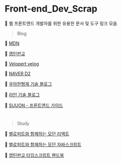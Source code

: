 # Front-end_Dev_Scrap
📌 웹 프론트엔드 개발자를 위한 유용한 문서 및 도구 링크 모음



> Blog

📄 [MDN](https://developer.mozilla.org/ko/)

📄 [캡틴판교](https://joshua1988.github.io/)

📄 [Velopert velog](https://velog.io/@velopert)

📄 [NAVER D2](https://d2.naver.com/home)

📄 [우아한형제 기술 블로그](https://woowabros.github.io/)

📄 [라인 기술 블로그](https://engineering.linecorp.com/ko/blog/category/front-end-ko/)

📄 [SUUON - 프론트엔드 가이드](https://suuon.com/guide)


#


> Study

📄 [벨로퍼트와 함께하는 모던 리액트](https://developer.mozilla.org/ko/)

📄 [벨로퍼트와 함께하는 모던 자바스크립트](https://developer.mozilla.org/ko/)

📄 [캡틴판교 타입스크립트 핸드북](https://joshua1988.github.io/ts/guide/type-inference.html#%ED%83%80%EC%9E%85-%EC%B6%94%EB%A1%A0-type-inference)


